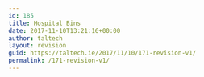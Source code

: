 ```yaml
---
id: 185
title: Hospital Bins
date: 2017-11-10T13:21:16+00:00
author: taltech
layout: revision
guid: https://taltech.ie/2017/11/10/171-revision-v1/
permalink: /171-revision-v1/
---
```

